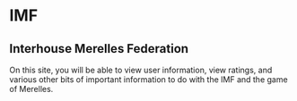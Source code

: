 # IMF
## Interhouse Merelles Federation
On this site, you will be able to view user information, view ratings, and various other bits of important information to do with the IMF and the game of Merelles.
